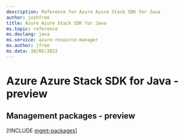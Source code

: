```yaml
---
description: Reference for Azure Azure Stack SDK for Java
author: joshfree
title: Azure Azure Stack SDK for Java
ms.topic: reference
ms.devlang: java
ms.service: azure-resource-manager
ms.author: jfree
ms.data: 10/05/2022
---
```

# Azure Azure Stack SDK for Java - preview

## Management packages - preview
[!INCLUDE [mgmt-packages](azure-stack-mgmt-index.md)]